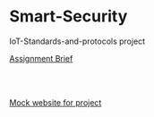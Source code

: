 # Smart-Security
IoT-Standards-and-protocols project


<a class ="item" target="_blank"  href="https://tutors-svelte.netlify.app/#/talk/iot-protocols-2022.netlify.app/topic-000-Assessments/talk-1/assignment.pdf"> Assignment Brief </p>

<br>

<br>

<a class ="item" target="_blank"  href="https://iot-standards-and-protocols-project.glitch.me/"> Mock website for project </p>





